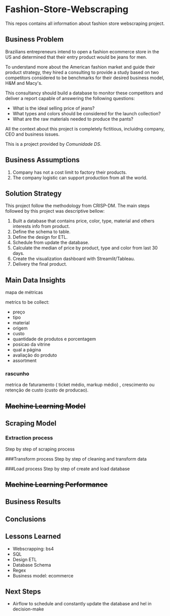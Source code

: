 # Fashion-Store-Webscraping
This repos contains all information about fashion store webscraping project.

## Business Problem
Brazilians entrepreneurs intend to open a fashion ecommerce store in the US and
determined that their entry product would be jeans for men.

To understand more about the American fashion market and guide their
product strategy, they hired a consulting to provide a study based on two 
competitors considered to be benchmarks for their desired business model, 
H&M and Macy's.

This consultancy should build a database to monitor these competitors and 
deliver a report capable of answering the following questions:
- What is the ideal selling price of jeans?
- What types and colors should be considered for the launch collection?
- What are the raw materials needed to produce the pants?

All the context about this project is completely fictitious, incluidng company, CEO and business issues.

This is a project provided by <i>Comunidade DS</i>.


## Business Assumptions
1. Company has not a cost limit to factory their products.
2. The company logistic can support production from all the world.


## Solution Strategy
This project follow the methodology from CRISP-DM. The main steps followed by this project
was descriptive bellow:
1. Built a database that contains price, color, type, material and others interests info from product.
2. Define the schema to table.
3. Define the design for ETL.
4. Schedule from update the database.
5. Calculate the median of price by product, type and color from last 30 days.
6. Create the visualization dashboard with Streamlit/Tableau.
7. Delivery the final product.

## Main Data Insights
mapa de métricas

metrics to be collect:
- preço
- tipo
- material
- origem
- custo
- quantidade de produtos e porcentagem
- posicao da vitrine
- qual a página
- avaliação do produto
- assortment

### rascunho
metrica de faturamento ( ticket médio, markup médio) , crescimento ou retenção de custo (custo de producao).

## ~~Machine Learning Model~~
## Scraping Model

### Extraction process
Step by step of scraping process

###Transform process
Step by step of cleaning and transform data

###Load process
Step by step of create and load database

## <del>Machine Learning Performance</del>

## Business Results

## Conclusions

## Lessons Learned
- Webscrapping: bs4
- SQL
- Design ETL
- Database Schema
- Regex
- Business model: ecommerce

## Next Steps
- Airflow to schedule and constantly update the database and hel in decision-make
